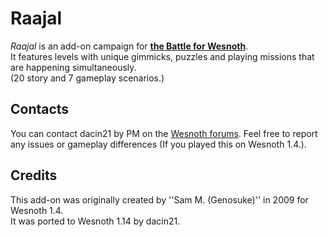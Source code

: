 Raajal
======
*Raajal* is an add-on campaign for [**the Battle for Wesnoth**](https://www.wesnoth.org/).<br/>
It features levels with unique gimmicks, puzzles and playing missions that are happening simultaneously.<br/>
(20 story and 7 gameplay scenarios.)


Contacts
--------
You can contact dacin21 by PM on the [Wesnoth forums](https://forums.wesnoth.org/).
Feel free to report any issues or gameplay differences (If you played this on Wesnoth 1.4.).


Credits
-------
This add-on was originally created by ''Sam M. (Genosuke)'' in 2009 for Wesnoth 1.4.<br/>
It was ported to Wesnoth 1.14 by dacin21.
